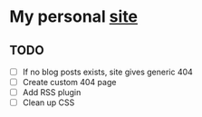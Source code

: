 # My personal [site](https://nielmin.github.io)

## TODO
- [ ] If no blog posts exists, site gives generic 404
- [ ] Create custom 404 page
- [ ] Add RSS plugin
- [ ] Clean up CSS
